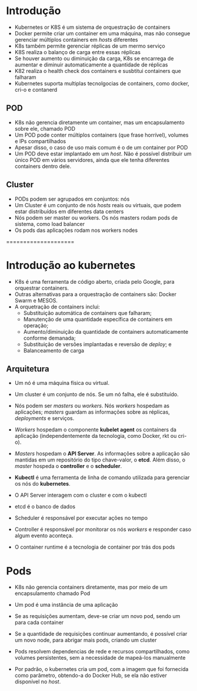 # Introdução

* Kubernetes or K8S é um sistema de orquestração de containers
* Docker permite criar um container em uma máquina, mas não consegue gerenciar múltiplos containers em _hosts_ diferentes
* K8s também permite gerenciar réplicas de um mermo serviço
* K8S realiza o balanço de carga entre essas réplicas
* Se houver aumento ou diminuição da carga, K8s se encarrega de aumentar e diminuir  automaticamente a quantidade de réplicas
* K82 realiza o health check dos containers e susbtitui containers que falharam
* Kubernetes suporta multiplas tecnolgocias de containers, como docker, cri-o e contanerd

## POD

* K8s não gerencia diretamente um container, mas um encapsulamento sobre ele, chamado POD
* Um POD pode conter múltiplos containers (que frase horrível), volumes e IPs compartilhados
* Apesar disso, o caso de uso mais comum é o de um container por POD
* Um POD deve estar implantado em um _host_. Não é possível distribuir um único POD em vários servidores, ainda que ele tenha diferentes containers dentro dele.

## Cluster

* PODs podem ser agrupados em conjuntos: nós
* Um Cluster é um conjunto de nós _hosts_ reais ou virtuais, que podem estar distribuídos em diferentes data centers
* Nós podem ser master ou workers. Os nós masters rodam pods de sistema, como load balancer
* Os pods das aplicações rodam nos workers nodes

====================

# Introdução ao kubernetes

* K8s é uma ferramenta de código aberto, criada pelo Google, para orquestrar containers.
* Outras alternativas para a orquestração de containers são: Docker Swarm e MESOS.
* A orquetração de containers inclui:
  * Substituição automática de containers que falharam;
  * Manutenção de uma quantidade específica de containers em operação;
  * Aumento/diminuição da quantidade de containers automaticamente conforme demanada;
  * Substituição de versões implantadas e reversão de _deploy_; e 
  * Balanceamento de carga

## Arquitetura

* Um nó é uma máquina física ou virtual.
* Um cluster é um conjunto de nós. Se um nó falha, ele é substituído.
* Nós podem ser _masters_ ou _workers_. Nós _workers_ hospedam as aplicações; _masters_ guardam as informações sobre as réplicas, _deployments_ e serviços.
* _Workers_ hospedam o componente __kubelet agent__ os containers da aplicação (independentemente da tecnologia, como Docker, rkt ou cri-o).
* _Masters_ hospedam o __API Server__. As informações sobre a aplicação são mantidas em um repositório do tipo chave-valor, o __etcd__. Além disso, o _master_ hospeda o __controller__ e o __scheduler__.
* __Kubectl__ é uma ferramenta de linha de comando utilizada para gerenciar os nós do __kubernetes__.


* O API Server interagem com o cluster e com o kubectl
* etcd é o banco de dados
* Scheduler é responsável por executar ações no tempo
* Controller é responsável por monitorar os nós _workers_ e responder caso algum evento aconteça.
* O container runtime é a tecnologia de container por trás dos pods

# Pods

* K8s não gerencia containers diretamente, mas por meio de um encapsulamento chamado Pod
* Um pod é uma instância de uma aplicação
* Se as requisições aumentam, deve-se criar um novo pod, sendo um para cada container
* Se a quantidade de requisições continuar aumentando, é possível criar um novo node, para abrigar mais pods, criando um cluster
* Pods resolvem dependencias de rede e recursos compartilhados, como volumes persistentes, sem a necessidade de mapeá-los manualmente

* Por padrão, o kubernetes cria um pod, com a imagem que foi fornecida como parâmetro, obtendo-a do Docker Hub, se ela não estiver disponível no _host_.
